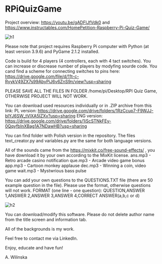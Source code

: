 # RPiQuizGame
Project overview: https://youtu.be/gADFIJfVdk0 and https://www.instructables.com/HomePetition-Raspberry-Pi-Quiz-Game/

![h1](https://user-images.githubusercontent.com/72753653/200140636-806f9711-3b2a-4186-b988-c08d1fd3317f.png)

Please note that project requires Raspberry Pi computer with Python (at least version 3.9.6) and PyGame 2.1.2 installed. 

Code is build for 4 players (4 controllers, each with 4 tact switches). You can increase or discrease number of players by modyfing sourde code. 
You cand find a scheme for connecting switches to pins here: 
https://drive.google.com/file/d/11t-c-RyykV49ZX7s99AbyPiJ6v6ZnS9n/view?usp=sharing

PLEASE SAVE ALL THE FILES IN FOLDER /home/pi/Desktop/RPI Quiz Game, OTHERWISE PROJECT WILL NOT WORK.

You can download used resources individually or in .ZIP archive from this link:
PL version: https://drive.google.com/drive/folders/1RzCcup7-F9WJJ-bIYJ6SW_tVlXA5IZXv?usp=sharing
ENG version: https://drive.google.com/drive/folders/1iScSTNkFEy-0QqyfbInXBag1A7NDawHB?usp=sharing

You can find folder with Polish version in the repository. The files text_creator.py and variables.py are the same for both language versions.

All of the sounds came from the https://mixkit.co/free-sound-effects/ , you have download it by your own according to the MixKit license.
ans.mp3 - Retro arcade casino notification
que.mp3 - Arcade video game bonus
app.mp3 - Cartoon monkey applause
dec.mp3 - Winning a coin, video game
wait.mp3 - Mystwrious bass pulse

You can add your own questions to the QUESTIONS.TXT file (there are 50 example question in the file). Please use the format, otherwise questions will not work. 
FORMAT (one line - one question): QUESTION,ANSWER 1,ANSWER 2,ANSWER 3,ANSWER 4,CORRECT ANSWER(a,b,c or d)

![h2](https://user-images.githubusercontent.com/72753653/200140648-1932b7de-d4da-4e7c-92c2-9257b3571c13.png)

You can download/modify this software. Please do not delete author name from the title screen and information tab. 

All of the backgrounds is my work. 

Feel free to contact me via LinkedIn.

Enjoy, educate and have fun!

A. Wilinska
